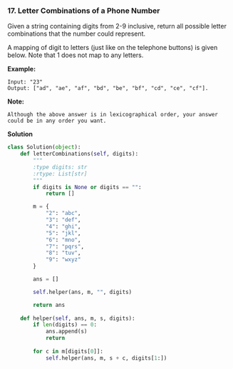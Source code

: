 ### 17. Letter Combinations of a Phone Number

Given a string containing digits from 2-9 inclusive, return all possible letter combinations that the number could represent.

A mapping of digit to letters (just like on the telephone buttons) is given below. Note that 1 does not map to any letters.

**Example:**
```
Input: "23"
Output: ["ad", "ae", "af", "bd", "be", "bf", "cd", "ce", "cf"].
```

**Note:**
```
Although the above answer is in lexicographical order, your answer could be in any order you want.
```

**Solution**
```Python
class Solution(object):
    def letterCombinations(self, digits):
        """
        :type digits: str
        :rtype: List[str]
        """
        if digits is None or digits == "":
            return []

        m = {
            "2": "abc",
            "3": "def",
            "4": "ghi",
            "5": "jkl",
            "6": "mno",
            "7": "pqrs",
            "8": "tuv",
            "9": "wxyz"
        }

        ans = []

        self.helper(ans, m, "", digits)

        return ans
    
    def helper(self, ans, m, s, digits):
        if len(digits) == 0:
            ans.append(s)
            return
        
        for c in m[digits[0]]:
            self.helper(ans, m, s + c, digits[1:])
```